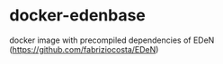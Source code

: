 # docker-edenbase
docker image with precompiled dependencies of EDeN (https://github.com/fabriziocosta/EDeN)
